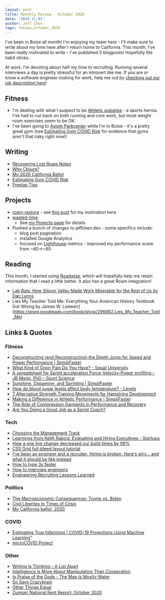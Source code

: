 ```yaml
---
layout: post
title: Monthly Review - October 2020
date: "2020-11-01"
author: Jeff Chen
tags: review,october,2020
---
```


I've been in Boise all month! I'm enjoying my team here - I'll make sure to write about my time here after I return home to California. This month, I've been really motivated to write - I've published 5 blogposts! Hopefully the habit sticks.

At work, I'm devoting about half my time to recruiting. Running several interviews a day is pretty stressful for an introvert like me. If you are or know a software engineer looking for work, help me out by [checking out our job description here](https://grnh.se/5cebfb331us)!

## Fitness

- I'm dealing with what I suspect to be [Athletic pubalgia](https://en.wikipedia.org/wiki/Athletic_pubalgia) - a sports hernia. I've had to cut back on both running and core work, but most weight room exercises seem to be OK.
- I've been going to [Axiom Parkcenter](https://www.axiomfitness.com/parkcenter) while I'm in Boise - it's a pretty great gym (see [Estimating Gym COVID Risk](https://jeffchen.dev/posts/COVID-Gym-Risk/) for evidence that gyms aren't that risky right now)!

## Writing

- [Recovering Lost Roam Notes](https://jeffchen.dev/posts/Recovering-Lost-Roam-Notes/)
- [Why Clojure?](https://jeffchen.dev/posts/Why-Clojure/)
- [My 2020 California Ballot](https://jeffchen.dev/posts/My-2020-California-Ballot/)
- [Estimating Gym COVID Risk](https://jeffchen.dev/posts/COVID-Gym-Risk/)
- [Freelap Tips](https://jeffchen.dev/posts/Freelap-Tips/)

## Projects

- [roam-restore](https://github.com/jchen1/roam-restore) - see [this post](https://jeffchen.dev/posts/Recovering-Lost-Roam-Notes/) for my motivation here
- [wasted-time](https://www.github.com/jchen1/chrome-wasted-time)
  - See [my Projects page](https://jeffchen.dev/projects/) for details
- Pushed a bunch of changes to jeffchen.dev - some specifics include:
  - blog post pagination
  - installed Google Analytics
  - focused on [Lighthouse](https://web.dev/measure/) metrics - improved my performance score from ~60->~90

## Reading

This month, I started using [Readwise](https://readwise.io/i/jeff346), which will hopefully help me retain information that I read a little better. It also has a great Roam integration!

- [Lab Rats: How Silicon Valley Made Work Miserable for the Rest of Us by Dan Lyons](https://www.goodreads.com/book/show/38901702-lab-rats)
- Lies My Teacher Told Me: Everything Your American History Textbook Got Wrong by James W. Loewen](https://www.goodreads.com/book/show/296662.Lies_My_Teacher_Told_Me)

## Links & Quotes

### Fitness

- [Deconstructing (and Reconstructing) the Depth Jump for Speed and Power Performance | SimpliFaster](https://simplifaster.com/articles/deconstructing-reconstructing-depth-jump-speed-power-performance/)
- [What Kind of Groin Pain Do You Have? - Squat University](https://squatuniversity.com/2017/09/22/what-kind-of-groin-pain-do-you-have/)
- [A spreadsheet for Sprint acceleration Force-Velocity-Power profiling – JB Morin, PhD – Sport Science](https://jbmorin.net/2017/12/13/a-spreadsheet-for-sprint-acceleration-force-velocity-power-profiling/)
- [Sunshine, Dopamine, and Sprinting | SimpliFaster](https://simplifaster.com/articles/dopamine/)
- [How do blood sugar levels affect body temperature? - Levels](https://www.levelshealth.com/blog/glucose-body-temperature?__s=e44kaqjosk6w5i7lf4pv&utm_source=drip&utm_medium=email&utm_campaign=Having+trouble+sleeping%3F+Check+your+glucose+)
- [7 Alternative Strength Training Movements for Hamstring Development](https://simplifaster.com/articles/7-alternative-strength-training-movements-for-hamstring-development/)
- [Making a Difference in Athletic Performance | SimpliFaster](https://simplifaster.com/articles/making-difference-athletic-performance/)
- [The Role of Compression Garments in Performance and Recovery](https://simplifaster.com/articles/compression-garments-performance-recovery/)
- [Are You Doing a Good Job as a Sprint Coach?](https://simplifaster.com/articles/sprint-coach-self-evaluation/)

### Tech

- [Choosing the Management Track](https://blog.danielna.com/choosing-the-management-track/)
- [Learnings from Keith Rabois: Evaluating and Hiring Executives - Startups](https://lanter.substack.com/p/learnings-from-keith-rabois-evaluating)
- [How a one line change decreased our build times by 99%](https://medium.com/pinterest-engineering/how-a-one-line-change-decreased-our-build-times-by-99-b98453265370)
- [CSS Grid full-bleed layout tutorial](https://joshwcomeau.com/css/full-bleed/)
- [I've been an engineer and a recruiter. Hiring is broken. Here's why... and what it should be like instead](http://blog.alinelerner.com/ive-been-an-engineer-and-a-recruiter-hiring-is-broken-heres-why-and-heres-what-it-should-be-like-instead/)
- [How to type 3x faster](https://barehands.substack.com/p/how-to-type-3x-faster)
- [How to interview engineers](https://defmacro.substack.com/p/how-to-interview-engineers)
- [Engineering Recruiting Lessons Learned](https://omarish.com/2019/01/03/engineering-recruiting.html)

### Politics

- [The Macroeconomic Consequences: Trump vs. Biden](https://www.moodysanalytics.com/-/media/article/2020/the-macroeconomic-consequences-trump-vs-biden.pdf)
- [Civil Liberties In Times of Crisis](https://www.nber.org/system/files/working_papers/w27972/w27972.pdf)
- [My California ballot, 2020](https://www.reddit.com/r/slatestarcodex/comments/j9kxl0/my_california_ballot_2020/?utm_name=iossmf)

### COVID

- [Estimating True Infections | COVID-19 Projections Using Machine Learning](https://covid19-projections.com/estimating-true-infections/)"
- [microCOVID Project](https://www.microcovid.org)

### Other

- [Writing Is Thinking - A List Apart](https://alistapart.com/article/writing-is-thinking/)
- [Intelligence Is More About Manipulation Than Cooperation](http://nautil.us/blog/the-dark-side-of-smart)
- [In Praise of the Gods - The Map is Mostly Water](https://simonsarris.substack.com/p/in-praise-of-the-gods)
- [So Says Crazybrain](https://knowingless.com/2018/05/02/so-says-crazybrain/)
- [Other Things Equal](https://www.deirdremccloskey.com/docs/graham/natural.pdf)
- [Zumper National Rent Report: October 2020](https://www.zumper.com/blog/rental-price-data/)
